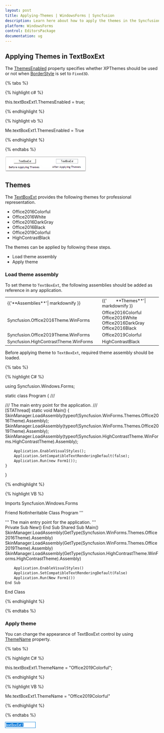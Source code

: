 ```yaml
---
layout: post
title: Applying-Themes | WindowsForms | Syncfusion
description: Learn here about how to apply the themes in the Syncfusion Windows Forms TextBoxExt and usages of theme.
platform: WindowsForms
control: EditorsPackage
documentation: ug
---
```


## Applying Themes in TextBoxExt

The [ThemesEnabled](https://help.syncfusion.com/cr/windowsforms/Syncfusion.Windows.Forms.Tools.TextBoxExt.html#Syncfusion_Windows_Forms_Tools_TextBoxExt_ThemesEnabled) property specifies whether XPThemes should be used or not when [BorderStyle](https://docs.microsoft.com/en-us/dotnet/api/system.windows.forms.textboxbase.borderstyle?redirectedfrom=MSDN&view=netcore-3.1#System_Windows_Forms_TextBoxBase_BorderStyle) is set to `Fixed3D`.

{% tabs %}

{% highlight c# %}

this.textBoxExt1.ThemesEnabled = true;                          

{% endhighlight %}

{% highlight vb %}

Me.textBoxExt1.ThemesEnabled = True

{% endhighlight %}

{% endtabs %}

![Enabled the themes when the border style is set to Fixed3D in WF TextBoxExt](Applying-Themes_images/Applying-Themes_img1.png)

## Themes

The [TextBoxExt](https://help.syncfusion.com/cr/windowsforms/Syncfusion.Windows.Forms.Tools.TextBoxExt.html) provides the following themes for professional representation.

* Office2016Colorful
* Office2016White
* Office2016DarkGray
* Office2016Black
* Office2019Colorful
* HighContrastBlack

The themes can be applied by following these steps.

* Load theme assembly
* Apply theme

### Load theme assembly

To set theme to `TextBoxExt`, the following assemblies should be added as reference in any application.

<table>
<tr>
<td>
{{'**Assemblies**'| markdownify }}
</td>
<td>
{{'        **Themes**'| markdownify }}
</td>
</tr>
<tr>
<td>
Syncfusion.Office2016Theme.WinForms       
</td>
<td>
Office2016Colorful<br>
Office2016White<br>
Office2016DarkGray<br>
Office2016Black
</td>
</tr>
<tr>
<td>
Syncfusion.Office2019Theme.WinForms
</td>
<td>
Office2019Colorful
</td>
</tr>
<tr>
<td>
Syncfusion.HighContrastTheme.WinForms
</td>
<td>
HighContrastBlack
</td>
</tr>
</table>

Before applying theme to `TextBoxExt`, required theme assembly should be loaded.

{% tabs %}

{% highlight C# %}

using Syncfusion.Windows.Forms;

static class Program
{
    /// <summary>
    /// The main entry point for the application.
    /// </summary>
    [STAThread]
    static void Main()
    {
        SkinManager.LoadAssembly(typeof(Syncfusion.WinForms.Themes.Office2016Theme).Assembly);
        SkinManager.LoadAssembly(typeof(Syncfusion.WinForms.Themes.Office2019Theme).Assembly);
        SkinManager.LoadAssembly(typeof(Syncfusion.HighContrastTheme.WinForms.HighContrastTheme).Assembly);

        Application.EnableVisualStyles();
        Application.SetCompatibleTextRenderingDefault(false);
        Application.Run(new Form1());
    }
}

{% endhighlight %}

{% highlight VB %}

Imports Syncfusion.Windows.Forms

Friend NotInheritable Class Program
	''' <summary>
	''' The main entry point for the application.
	''' </summary>
	Private Sub New()
	End Sub
	<STAThread>
	Shared Sub Main()
		SkinManager.LoadAssembly(GetType(Syncfusion.WinForms.Themes.Office2016Theme).Assembly)
		SkinManager.LoadAssembly(GetType(Syncfusion.WinForms.Themes.Office2019Theme).Assembly)
		SkinManager.LoadAssembly(GetType(Syncfusion.HighContrastTheme.WinForms.HighContrastTheme).Assembly)

		Application.EnableVisualStyles()
		Application.SetCompatibleTextRenderingDefault(False)
		Application.Run(New Form1())
	End Sub
End Class

{% endhighlight %}

{% endtabs %}

### Apply theme

You can change the appearance of TextBoxExt control by using [ThemeName](https://help.syncfusion.com/cr/windowsforms/Syncfusion.Windows.Forms.Tools.TextBoxExt.html#Syncfusion_Windows_Forms_Tools_TextBoxExt_ThemeName) property.

{% tabs %}

{% highlight C# %}

this.textBoxExt1.ThemeName = "Office2019Colorful";

{% endhighlight %}

{% highlight VB %}

Me.textBoxExt1.ThemeName = "Office2019Colorful"

{% endhighlight %}

{% endtabs %}

![Set the Office2019theme to WF TextBoxExt](Applying-Themes_images/wf-textboxext-theme.png)
